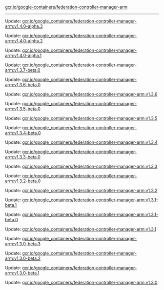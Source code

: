 [gcr.io/google-containers/federation-controller-manager-arm](https://hub.docker.com/r/cruse/federation-controller-manager-arm/tags/) 

----
Update: [gcr.io/google_containers/federation-controller-manager-arm:v1.4.0-alpha.3](https://hub.docker.com/r/cruse/federation-controller-manager-arm/tags/)

Update: [gcr.io/google_containers/federation-controller-manager-arm:v1.4.0-alpha.2](https://hub.docker.com/r/cruse/federation-controller-manager-arm/tags/)

Update: [gcr.io/google_containers/federation-controller-manager-arm:v1.4.0-alpha.1](https://hub.docker.com/r/cruse/federation-controller-manager-arm/tags/)

Update: [gcr.io/google_containers/federation-controller-manager-arm:v1.3.7-beta.0](https://hub.docker.com/r/cruse/federation-controller-manager-arm/tags/)

Update: [gcr.io/google_containers/federation-controller-manager-arm:v1.3.6-beta.0](https://hub.docker.com/r/cruse/federation-controller-manager-arm/tags/)

Update: [gcr.io/google_containers/federation-controller-manager-arm:v1.3.6](https://hub.docker.com/r/cruse/federation-controller-manager-arm/tags/)

Update: [gcr.io/google_containers/federation-controller-manager-arm:v1.3.5-beta.0](https://hub.docker.com/r/cruse/federation-controller-manager-arm/tags/)

Update: [gcr.io/google_containers/federation-controller-manager-arm:v1.3.5](https://hub.docker.com/r/cruse/federation-controller-manager-arm/tags/)

Update: [gcr.io/google_containers/federation-controller-manager-arm:v1.3.4-beta.0](https://hub.docker.com/r/cruse/federation-controller-manager-arm/tags/)

Update: [gcr.io/google_containers/federation-controller-manager-arm:v1.3.4](https://hub.docker.com/r/cruse/federation-controller-manager-arm/tags/)

Update: [gcr.io/google_containers/federation-controller-manager-arm:v1.3.3-beta.0](https://hub.docker.com/r/cruse/federation-controller-manager-arm/tags/)

Update: [gcr.io/google_containers/federation-controller-manager-arm:v1.3.3](https://hub.docker.com/r/cruse/federation-controller-manager-arm/tags/)

Update: [gcr.io/google_containers/federation-controller-manager-arm:v1.3.2-beta.0](https://hub.docker.com/r/cruse/federation-controller-manager-arm/tags/)

Update: [gcr.io/google_containers/federation-controller-manager-arm:v1.3.2](https://hub.docker.com/r/cruse/federation-controller-manager-arm/tags/)

Update: [gcr.io/google_containers/federation-controller-manager-arm:v1.3.1-beta.1](https://hub.docker.com/r/cruse/federation-controller-manager-arm/tags/)

Update: [gcr.io/google_containers/federation-controller-manager-arm:v1.3.1-beta.0](https://hub.docker.com/r/cruse/federation-controller-manager-arm/tags/)

Update: [gcr.io/google_containers/federation-controller-manager-arm:v1.3.1](https://hub.docker.com/r/cruse/federation-controller-manager-arm/tags/)

Update: [gcr.io/google_containers/federation-controller-manager-arm:v1.3.0-beta.3](https://hub.docker.com/r/cruse/federation-controller-manager-arm/tags/)

Update: [gcr.io/google_containers/federation-controller-manager-arm:v1.3.0-beta.2](https://hub.docker.com/r/cruse/federation-controller-manager-arm/tags/)

Update: [gcr.io/google_containers/federation-controller-manager-arm:v1.3.0-beta.1](https://hub.docker.com/r/cruse/federation-controller-manager-arm/tags/)

Update: [gcr.io/google_containers/federation-controller-manager-arm:v1.3.0](https://hub.docker.com/r/cruse/federation-controller-manager-arm/tags/)

